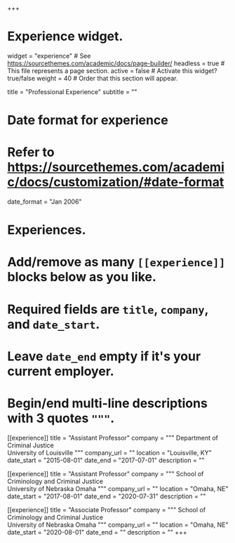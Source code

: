 +++
# Experience widget.
widget = "experience"  # See https://sourcethemes.com/academic/docs/page-builder/
headless = true  # This file represents a page section.
active = false  # Activate this widget? true/false
weight = 40  # Order that this section will appear.

title = "Professional Experience"
subtitle = ""

# Date format for experience
#   Refer to https://sourcethemes.com/academic/docs/customization/#date-format
date_format = "Jan 2006"

# Experiences.
#   Add/remove as many `[[experience]]` blocks below as you like.
#   Required fields are `title`, `company`, and `date_start`.
#   Leave `date_end` empty if it's your current employer.
#   Begin/end multi-line descriptions with 3 quotes `"""`.
[[experience]]
  title = "Assistant Professor"
  company = """
   Department of Criminal Justice  
   University of Louisville
  """
  company_url = ""
  location = "Louisville, KY"
  date_start = "2015-08-01"
  date_end = "2017-07-01"
  description = ""

[[experience]]
  title = "Assistant Professor"
  company = """
   School of Criminology and Criminal Justice  
   University of Nebraska Omaha
  """
  company_url = ""
  location = "Omaha, NE"
  date_start = "2017-08-01"
  date_end = "2020-07-31"
  description = ""

[[experience]]
  title = "Associate Professor"
  company = """
   School of Criminology and Criminal Justice  
   University of Nebraska Omaha
  """
  company_url = ""
  location = "Omaha, NE"
  date_start = "2020-08-01"
  date_end = ""
  description = ""
+++
